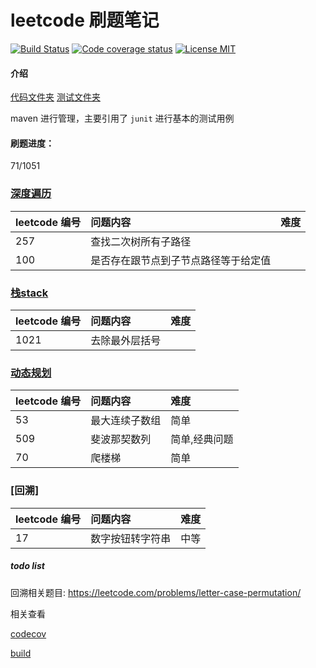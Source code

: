 # leetcode 刷题笔记

<p align="center">

[![Build Status](https://travis-ci.org/songjiang951130/leetcode.svg?branch=master)](https://travis-ci.org/songjiang951130/leetcode)
[![Code coverage status](https://img.shields.io/codecov/c/github/songjiang951130/leetcode.svg?style=flat-square)](http://codecov.io/github/songjiang951130/leetcode)
[![License MIT](https://img.shields.io/badge/license-MIT-blue.svg?style=flat-square)](https://github.com/songjiang951130/leetcode/blob/master/LICENSE)
</p>

#### 介绍
[代码文件夹](/src/main/java)
[测试文件夹](/src/test/java)

maven 进行管理，主要引用了 ```junit``` 进行基本的测试用例

#### 刷题进度：
71/1051

### [深度遍历](/com/github/songjiang951130/leetcode/com.github.songjiang951130.leetcode.dfs)

| leetcode 编号 |问题内容      | 难度  | 
|:----------|:-------------|:---|
| 257 |  查找二次树所有子路径 | |
| 100 |  是否存在跟节点到子节点路径等于给定值   |  |


### [栈stack](/com/github/songjiang951130/leetcode/com.github.songjiang951130.leetcode.stack)

| leetcode 编号 |问题内容      | 难度| 
|:----------|:-------------|:---|
| 1021 |  去除最外层括号 | |

### [动态规划](/com/github/songjiang951130/leetcode/com.github.songjiang951130.leetcode.dp)

| leetcode 编号 |问题内容      | 难度|
|:----------|:-------------|:----|
|53|最大连续子数组|简单|
|509|斐波那契数列|简单,经典问题|
|70|爬楼梯|简单|

### [回溯]
| leetcode 编号 |问题内容      | 难度|
|:----------|:-------------|:----|
| 17 | 数字按钮转字符串| 中等|


##### todo list
回溯相关题目:
https://leetcode.com/problems/letter-case-permutation/

相关查看

[codecov](https://codecov.io/gh/songjiang951130/leetcode)

[build](https://travis-ci.org/songjiang951130/leetcode)




